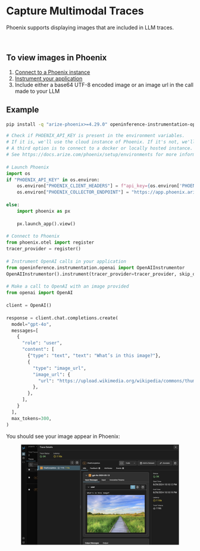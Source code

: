 # Capture Multimodal Traces

Phoenix supports displaying images that are included in LLM traces.

<figure><img src="https://arize.com/wp-content/uploads/2024/08/multimodal_gallery.gif" alt=""><figcaption></figcaption></figure>

## To view images in Phoenix

1. [Connect to a Phoenix instance](../../../quickstart.md)
2. [Instrument your application](../../integrations-tracing/)
3. Include either a base64 UTF-8 encoded image or an image url in the call made to your LLM

## Example

```bash
pip install -q "arize-phoenix>=4.29.0" openinference-instrumentation-openai openai
```

```python
# Check if PHOENIX_API_KEY is present in the environment variables.
# If it is, we'll use the cloud instance of Phoenix. If it's not, we'll start a local instance.
# A third option is to connect to a docker or locally hosted instance.
# See https://docs.arize.com/phoenix/setup/environments for more information.

# Launch Phoenix
import os
if "PHOENIX_API_KEY" in os.environ:
    os.environ["PHOENIX_CLIENT_HEADERS"] = f"api_key={os.environ['PHOENIX_API_KEY']}"
    os.environ["PHOENIX_COLLECTOR_ENDPOINT"] = "https://app.phoenix.arize.com"

else:
    import phoenix as px

    px.launch_app().view()

# Connect to Phoenix
from phoenix.otel import register
tracer_provider = register()

# Instrument OpenAI calls in your application
from openinference.instrumentation.openai import OpenAIInstrumentor
OpenAIInstrumentor().instrument(tracer_provider=tracer_provider, skip_dep_check=True)

# Make a call to OpenAI with an image provided
from openai import OpenAI

client = OpenAI()

response = client.chat.completions.create(
  model="gpt-4o",
  messages=[
    {
      "role": "user",
      "content": [
        {"type": "text", "text": "What’s in this image?"},
        {
          "type": "image_url",
          "image_url": {
            "url": "https://upload.wikimedia.org/wikipedia/commons/thumb/d/dd/Gfp-wisconsin-madison-the-nature-boardwalk.jpg/2560px-Gfp-wisconsin-madison-the-nature-boardwalk.jpg",
          },
        },
      ],
    }
  ],
  max_tokens=300,
)
```

You should see your image appear in Phoenix:

<figure><img src="../../../.gitbook/assets/image-trace.png" alt=""><figcaption></figcaption></figure>
